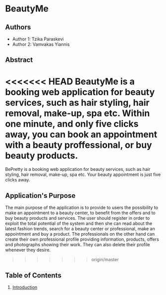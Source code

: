 # BeautyMe

## Authors

- Author 1: Tzika Paraskevi
- Author 2: Vamvakas Yiannis

## Abstract

<<<<<<< HEAD
BeautyMe is a booking web application for beauty services, such as hair styling, hair removal, make-up, spa etc. Within one minute, and only five clicks away, you can book an appointment with a beauty proffessional, or buy beauty products.
=======
BePretty is a booking web application for beauty services, such as hair styling, hair removal, make-up, spa etc. Your beauty appointment is just five clicks away.

## Application's Purpose
The main purpose of the application is to provide to users the possibility to make an appointment to a beauty center, to benefit from the offers and to buy beauty products and services.
The user should register in order to exploit the total potential of the system and then she can read about the latest fashion trends, search for a beauty center or professional, make an appointment and buy a product.
The professionals on the other hand can create their own professional profile providing information, products, offers and photographs showing their work. They can also delete their profile whenever they desire.

>>>>>>> origin/master

## Table of Contents

  1. [Introduction](https://github.com/vannes1312/BeautyMe/blob/master/documentation/intro.md)
